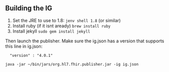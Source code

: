 ## Building the IG

  1. Set the JRE to use to 1.8: `jenv shell 1.8` (or similar)
  2. Install ruby (if it isnt aready) `brew install ruby`
  3. Install jekyll `sudo gem install jekyll` 

Then launch the publisher. Make sure the ig.json has a version that supports this line in ig.json:

```
  "version" : "4.0.1"
```

`java -jar ~/bin/jars/org.hl7.fhir.publisher.jar -ig ig.json`

